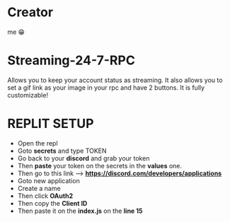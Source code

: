 # Creator
me 😁

# Streaming-24-7-RPC
Allows you to keep your account status as streaming. It also allows you to set a gif link as your image in your rpc and have 2 buttons. It is fully customizable!

# REPLIT SETUP
- Open the repl
- Goto **secrets** and type TOKEN
- Go back to your **discord** and grab your token
- Then **paste** your token on the secrets in the **values** one.
- Then go to this link --> **https://discord.com/developers/applications**
- Goto new application
- Create a name
- Then click **OAuth2**
- Then copy the **Client ID**
- Then paste it on the **index.js** on the **line 15**
